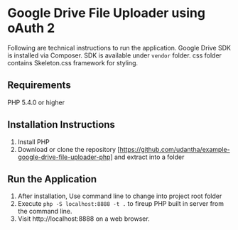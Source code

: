 # Google Drive File Uploader using oAuth 2
Following are technical instructions to run the application. Google Drive SDK is installed via Composer. SDK is available under `vendor` folder. css folder contains Skeleton.css framework for styling.

## Requirements
PHP 5.4.0 or higher

## Installation Instructions
1. Install PHP
2. Download or clone the repository [https://github.com/udantha/example-google-drive-file-uploader-php] and extract into a folder

## Run the Application
1. After installation, Use command line to change into project root folder
2. Execute `php -S localhost:8888 -t .` to fireup PHP built in server from the command line.
3. Visit http://localhost:8888 on a web browser.